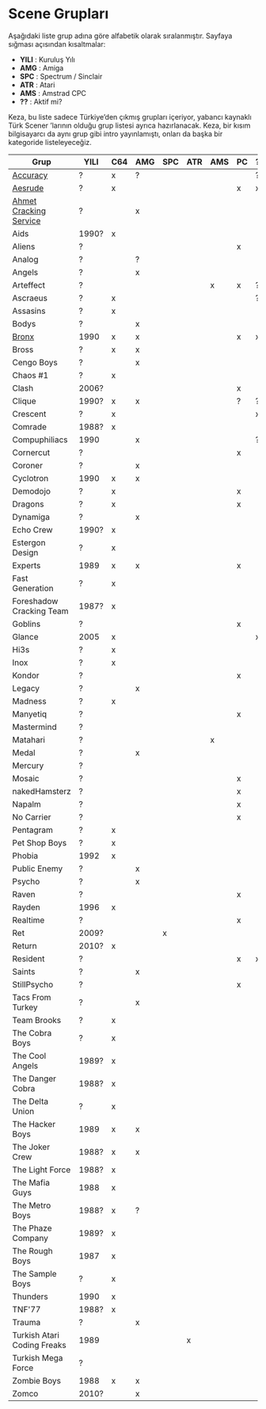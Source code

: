 # Scene Grupları

Aşağıdaki liste grup adına göre alfabetik olarak sıralanmıştır. Sayfaya sığması açısından kısaltmalar:

* **YILI** : Kuruluş Yılı
* **AMG** : Amiga
* **SPC** : Spectrum / Sinclair
* **ATR** : Atari
* **AMS** : Amstrad CPC
* **??** : Aktif mi?

Keza, bu liste sadece Türkiye’den çıkmış grupları içeriyor, yabancı kaynaklı Türk Scener
’larının olduğu grup listesi ayrıca hazırlanacak. Keza, bir kısım bilgisayarcı da
aynı grup gibi intro yayınlamıştı, onları da başka bir kategoride listeleyeceğiz.


| Grup                        | YILI  | C64 | AMG | SPC | ATR | AMS | PC | ?? | WWW |
| --------------------------- | ----- | --- | --- | --- | --- | --- | -- | -- | --- |
| [Accuracy](gruplar/accuracy.md)                    | ?     | x   | ?   |     |     |     |    | ?  |     |
| [Aesrude](gruplar/aesrude.md)                     | ?     | x   |     |     |     |     | x  | x  |     |
| [Ahmet Cracking Service](gruplar/ahmet_cracking_service.md)      | ?     |     | x   |     |     |     |    |    |     |
| Aids                        | 1990? | x   |     |     |     |     |    |    |     |
| Aliens                      | ?     |     |     |     |     |     | x  |    |     |
| Analog                      | ?     |     | ?   |     |     |     |    |    |     |
| Angels                      | ?     |     | x   |     |     |     |    |    |     |
| Arteffect                   | ?     |     |     |     |     | x   | x  | ?  |     |
| Ascraeus                    | ?     | x   |     |     |     |     |    | ?  |     |
| Assasins                    | ?     | x   |     |     |     |     |    |    |     |
| Bodys                       | ?     |     | x   |     |     |     |    |    |     |
| [Bronx](gruplar/bronx.md)                       | 1990  | x   | x   |     |     |     | x  | x  | http://bronxwhq.org/ |
| Bross                       | ?     | x   | x   |     |     |     |    |    |     |
| Cengo Boys                  | ?     |     | x   |     |     |     |    |    |     |
| Chaos #1                    | ?     | x   |     |     |     |     |    |    |     |
| Clash                       | 2006? |     |     |     |     |     | x  |    |     |
| Clique                      | 1990? | x   | x   |     |     |     | ?  | ?  | http://www.clq.com/ |
| Crescent                    | ?     | x   |     |     |     |     |    | x  | http://crescent.io/ |
| Comrade                     | 1988? | x   |     |     |     |     |    |    |     |
| Compuphiliacs               | 1990  |     | x   |     |     |     |    | ?  | http://www.stillpsycho.net/Compuphiliacs |
| Cornercut                   | ?     |     |     |     |     |     | x  |    |     |
| Coroner                     | ?     |     | x   |     |     |     |    |    |     |
| Cyclotron                   | 1990  | x   | x   |     |     |     |    |    |     |
| Demodojo                    | ?     | x   |     |     |     |     | x  |    |     |
| Dragons                     | ?     | x   |     |     |     |     | x  |    |     |
| Dynamiga                    | ?     |     | x   |     |     |     |    |    |     |
| Echo Crew                   | 1990? | x   |     |     |     |     |    |    |     |
| Estergon Design             | ?     | x   |     |     |     |     |    |    |     |
| Experts                     | 1989  | x   | x   |     |     |     | x  |    |     |
| Fast Generation             | ?     | x   |     |     |     |     |    |    |     |
| Foreshadow Cracking Team    | 1987? | x   |     |     |     |     |    |    |     |
| Goblins                     | ?     |     |     |     |     |     | x  |    |     |
| Glance                      | 2005  | x   |     |     |     |     |    | x  | http://glance.ws |
| Hi3s                        | ?     | x   |     |     |     |     |    |    |     |
| Inox                        | ?     | x   |     |     |     |     |    |    |     |
| Kondor                      | ?     |     |     |     |     |     | x  |    |     |
| Legacy                      | ?     |     | x   |     |     |     |    |    |     |
| Madness                     | ?     | x   |     |     |     |     |    |    |     |
| Manyetiq                    | ?     |     |     |     |     |     | x  |    |     |
| Mastermind                  | ?     |     |     |     |     |     |    |    |     |
| Matahari                    | ?     |     |     |     |     | x   |    |    |     |
| Medal                       | ?     |     | x   |     |     |     |    |    |     |
| Mercury                     | ?     |     |     |     |     |     |    |    |     |
| Mosaic                      | ?     |     |     |     |     |     | x  |    |     |
| nakedHamsterz               | ?     |     |     |     |     |     | x  |    |     |
| Napalm                      | ?     |     |     |     |     |     | x  |    |     |
| No Carrier                  | ?     |     |     |     |     |     | x  |    |     |
| Pentagram                   | ?     | x   |     |     |     |     |    |    |     |
| Pet Shop Boys               | ?     | x   |     |     |     |     |    |    |     |
| Phobia                      | 1992  | x   |     |     |     |     |    |    |     |
| Public Enemy                | ?     |     | x   |     |     |     |    |    |     |
| Psycho                      | ?     |     | x   |     |     |     |    |    |     |
| Raven                       | ?     |     |     |     |     |     | x  |    | http://www.rdgnetwork.org/raven/ |
| Rayden                      | 1996  | x   |     |     |     |     |    |    |     |
| Realtime                    | ?     |     |     |     |     |     | x  |    |     |
| Ret                         | 2009? |     |     | x   |     |     |    |    |     |
| Return                      | 2010? | x   |     |     |     |     |    |    |     |
| Resident                    | ?     |     |     |     |     |     | x  | x  | http://residentland.com/ |
| Saints                      | ?     |     | x   |     |     |     |    |    |     |
| StillPsycho                 | ?     |     |     |     |     |     | x  |    |     |
| Tacs From Turkey            | ?     |     | x   |     |     |     |    |    |     |
| Team Brooks                 | ?     | x   |     |     |     |     |    |    |     |
| The Cobra Boys              | ?     | x   |     |     |     |     |    |    |     |
| The Cool Angels             | 1989? | x   |     |     |     |     |    |    |     |
| The Danger Cobra            | 1988? | x   |     |     |     |     |    |    |     |
| The Delta Union             | ?     | x   |     |     |     |     |    |    |     |
| The Hacker Boys             | 1989  | x   | x   |     |     |     |    |    | http://thehackerboys.com |
| The Joker Crew              | 1988? | x   | x   |     |     |     |    |    |     |
| The Light Force             | 1988? | x   |     |     |     |     |    |    |     |
| The Mafia Guys              | 1988  | x   |     |     |     |     |    |    |     |
| The Metro Boys              | 1988? | x   | ?   |     |     |     |    |    |     |
| The Phaze Company           | 1989? | x   |     |     |     |     |    |    |     |
| The Rough Boys              | 1987  | x   |     |     |     |     |    |    |     |
| The Sample Boys             | ?     | x   |     |     |     |     |    |    |     |
| Thunders                    | 1990  | x   |     |     |     |     |    |    |     |
| TNF'77                      | 1988? | x   |     |     |     |     |    |    |     |
| Trauma                      | ?     |     | x   |     |     |     |    |    |     |
| Turkish Atari Coding Freaks | 1989  |     |     |     | x   |     |    |    |     |
| Turkish Mega Force          | ?     |     |     |     |     |     |    |    |     |
| Zombie Boys                 | 1988  | x   | x   |     |     |     |    |    | http://zombieboys.org/ |
| Zomco                       | 2010? |     | x   |     |     |     |    |    |     |
